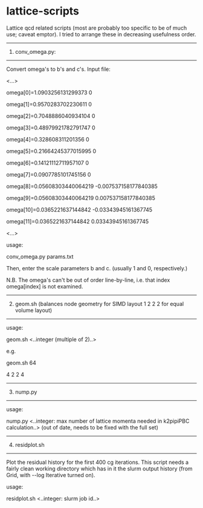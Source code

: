 # lattice-scripts

Lattice qcd related scripts (most are probably too specific to be of much use; caveat emptor).  I tried to arrange these in decreasing usefulness order.

-----------------------------------------------------
1. conv\_omega.py:
-----------------------------------------------------

Convert omega's to b's and c's.  Input file:

<...>

omega[0]=1.0903256131299373 0

omega[1]=0.9570283702230611 0

omega[2]=0.7048886040934104 0

omega[3]=0.48979921782791747 0

omega[4]=0.328608311201356 0

omega[5]=0.21664245377015995 0

omega[6]=0.14121112711957107 0

omega[7]=0.0907785101745156 0

omega[8]=0.05608303440064219 -0.007537158177840385

omega[9]=0.05608303440064219 0.007537158177840385

omega[10]=0.0365221637144842 -0.03343945161367745

omega[11]=0.0365221637144842 0.03343945161367745

<...>

usage:

conv\_omega.py params.txt

Then, enter the scale parameters b and c. (usually 1 and 0, respectively.)

N.B. The omega's can't be out of order line-by-line, i.e. that index omega[index] is not examined.

----------------------------------------------------------------
2. geom.sh 
(balances node geometry for SIMD layout 1 2 2 2 for equal volume layout)
-----------------------------------------------------

usage:

geom.sh <..integer (multiple of 2)..>

e.g.

geom.sh 64

4 2 2 4

----------------------------------------------------------------
3. nump.py
-----------------------------------------------------

usage:

nump.py <..integer: max number of lattice momenta needed in k2pipiPBC calculation..>
(out of date, needs to be fixed with the full set)

----------------------------------------------------------------
4. residplot.sh
----------------------------------------------------------------

Plot the residual history for the first 400 cg iterations.  This script needs a fairly clean working directory which has in it the slurm output history (from Grid, with --log Iterative turned on).

usage:

residplot.sh <..integer: slurm job id..>
